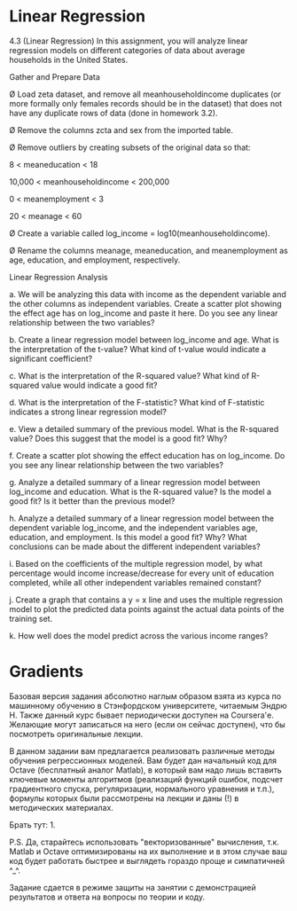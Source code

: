 # Linear Regression

4.3        (Linear Regression)  In this assignment, you will analyze linear regression models on different categories of data about average households in the United States.

Gather and Prepare Data

Ø  Load zeta dataset, and remove all  meanhouseholdincome duplicates (or more formally only females records should be in the dataset) that does not have any duplicate rows of data (done in homework 3.2). 

Ø  Remove the columns zcta and sex from the imported table.

Ø  Remove outliers by creating subsets of the original data so that: 

8 < meaneducation < 18

10,000 < meanhouseholdincome < 200,000

0 < meanemployment < 3

20 < meanage < 60

Ø  Create a variable called log_income = log10(meanhouseholdincome).

Ø  Rename the columns meanage, meaneducation, and meanemployment as age, education, and employment, respectively.

Linear Regression Analysis

a.      We will be analyzing this data with income as the dependent variable and the other columns as independent variables.  Create a scatter plot showing the effect age has on log_income and paste it here.  Do you see any linear relationship between the two variables?

b.      Create a linear regression model between log_income and age.  What is the interpretation of the t-value? What kind of t-value would indicate a significant coefficient?

c.       What is the interpretation of the R-squared value?  What kind of R-squared value would indicate a good fit?

d.      What is the interpretation of the F-statistic?  What kind of F-statistic indicates a strong linear regression model?

e.      View a detailed summary of the previous model.  What is the R-squared value?  Does this suggest that the model is a good fit? Why?

f.        Create a scatter plot showing the effect education has on log_income.  Do you see any linear relationship between the two variables?

g.      Analyze a detailed summary of a linear regression model between log_income and education.  What is the R-squared value?  Is the model a good fit?  Is it better than the previous model?

h.      Analyze a detailed summary of a linear regression model between the dependent variable log_income, and the independent variables age, education, and employment.  Is this model a good fit?  Why?  What conclusions can be made about the different independent variables?

i.        Based on the coefficients of the multiple regression model, by what percentage would income increase/decrease for every unit of education completed, while all other independent variables remained constant?

j.        Create a graph that contains a y = x line and uses the multiple regression model to plot the predicted data points against the actual data points of the training set. 

k.       How well does the model predict across the various income ranges?

# Gradients

Базовая версия задания абсолютно наглым образом взята из курса по машинному обучению в Стэнфордском университете, читаемым Эндрю Н. Также данный курс бывает периодически доступен на Coursera'е. Желающие могут записаться на него (если он сейчас доступен), что бы посмотреть оригинальные лекции.

В данном задании вам предлагается реализовать различные методы обучения регрессионных моделей. Вам будет дан начальный код для Octave (бесплатный аналог Matlab), в который вам надо лишь вставить ключевые моменты алгоритмов (реализаций функций ошибок, подсчет градиентного спуска, регуляризации, нормального уравнения и т.п.), формулы которых были рассмотрены на лекции и даны (!) в методических материалах.

Брать тут: 1.

P.S.  Да, старайтесь использовать "векторизованные" вычисления, т.к.  Matlab и Octave оптимизированы на их выполнение и в этом случае ваш код будет работать быстрее и выглядеть гораздо проще и симпатичней ^_^.  

Задание сдается в режиме защиты на занятии с демонстрацией результатов и ответа на вопросы по теории и коду.

